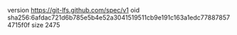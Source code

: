 version https://git-lfs.github.com/spec/v1
oid sha256:6afdac721d6b785e5b4e52a3041519511cb9e191c163a1edc778878574715f0f
size 2475
